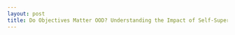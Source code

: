 ```yaml
---
layout: post
title: Do Objectives Matter OOD? Understanding the Impact of Self-Supervised Objectives on Robustness of Vision Transformers
---
```


